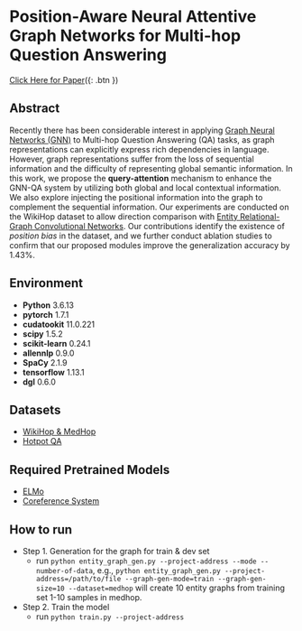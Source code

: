 # Position-Aware Neural Attentive Graph Networks for Multi-hop Question Answering

[Click Here for Paper](https://egeersu.github.io/papers/multihop.pdf)({: .btn })

## Abstract

Recently there has been considerable interest in applying [Graph Neural Networks (GNN)](https://distill.pub/2021/gnn-intro/) to Multi-hop Question Answering (QA) tasks, as graph representations can explicitly express rich dependencies in language. However, graph representations suffer from the loss of sequential information and the difficulty of representing global semantic information. In this work, we propose the **query-attention** mechanism to enhance the GNN-QA system by utilizing both global and local contextual information. We also explore injecting the positional information into the graph to complement the sequential information. Our experiments are conducted on the WikiHop dataset to allow direction comparison with [Entity Relational-Graph Convolutional Networks](https://arxiv.org/pdf/1808.09920.pdf). Our contributions identify the existence of *position bias* in the dataset, and we further conduct ablation studies to confirm that our proposed modules improve the generalization accuracy by 1.43%.

## Environment
- **Python**                  3.6.13
- **pytorch**                   1.7.1
- **cudatookit**                11.0.221
- **scipy**                    1.5.2
- **scikit-learn**              0.24.1
- **allennlp**                  0.9.0
- **SpaCy**                    2.1.9
- **tensorflow**                1.13.1
- **dgl**                         0.6.0

## Datasets
- [WikiHop & MedHop](http://qangaroo.cs.ucl.ac.uk)
- [Hotpot QA](https://hotpotqa.github.io)

## Required Pretrained Models
- [ELMo](https://worksheets.codalab.org/worksheets/0xd2fb12d9f637460db16c110b5d3f2ca5)
- [Coreference System](https://worksheets.codalab.org/worksheets/0x96182529f99041408c22715b4ab846b3)

## How to run
- Step 1. Generation for the graph for train & dev set
  - run `python entity_graph_gen.py --project-address --mode --number-of-data`, e.g., `python entity_graph_gen.py --project-address=/path/to/file --graph-gen-mode=train --graph-gen-size=10 --dataset=medhop` will create 10 entity graphs from training set 1-10 samples in medhop. 
- Step 2. Train the model
  - run `python train.py --project-address`
